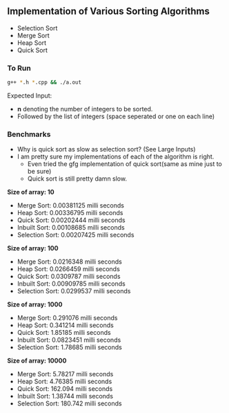 ## Implementation of Various Sorting Algorithms
- Selection Sort
- Merge Sort
- Heap Sort
- Quick Sort

### To Run

```bash
g++ *.h *.cpp && ./a.out
```

Expected Input: 

- **n** denoting the number of integers to be sorted. 
- Followed by the list of integers (space seperated or one on each line)

### Benchmarks

- Why is quick sort as slow as selection sort? (See Large Inputs)
- I am pretty sure my implementations of each of the algorithm is right.
    + Even tried the gfg implementation of quick sort(same as mine just to be sure)
    + Quick sort is still pretty damn slow.

**Size of array: 10**

- Merge Sort: 0.00381125 milli seconds
- Heap Sort: 0.00336795 milli seconds
- Quick Sort: 0.00202444 milli seconds
- Inbuilt Sort: 0.00108685 milli seconds
- Selection Sort: 0.00207425 milli seconds

**Size of array: 100**

- Merge Sort: 0.0216348 milli seconds
- Heap Sort: 0.0266459 milli seconds
- Quick Sort: 0.0309787 milli seconds
- Inbuilt Sort: 0.00909785 milli seconds
- Selection Sort: 0.0299537 milli seconds

**Size of array: 1000**

- Merge Sort: 0.291076 milli seconds
- Heap Sort: 0.341214 milli seconds
- Quick Sort: 1.85185 milli seconds
- Inbuilt Sort: 0.0823451 milli seconds
- Selection Sort: 1.78685 milli seconds

**Size of array: 10000**

- Merge Sort: 5.78217 milli seconds
- Heap Sort: 4.76385 milli seconds
- Quick Sort: 162.094 milli seconds
- Inbuilt Sort: 1.38744 milli seconds
- Selection Sort: 180.742 milli seconds
